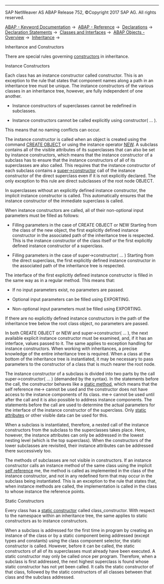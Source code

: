   

* * *

SAP NetWeaver AS ABAP Release 752, ©Copyright 2017 SAP AG. All rights reserved.

[ABAP - Keyword Documentation](javascript:call_link\('abenabap.htm'\)) →  [ABAP - Reference](javascript:call_link\('abenabap_reference.htm'\)) →  [Declarations](javascript:call_link\('abendeclarations.htm'\)) →  [Declaration Statements](javascript:call_link\('abenabap_declarations.htm'\)) →  [Classes and Interfaces](javascript:call_link\('abenclasses_and_interfaces.htm'\)) →  [ABAP Objects - Overview](javascript:call_link\('abenabap_objects_oview.htm'\)) →  [Inheritance](javascript:call_link\('abeninheritance.htm'\)) → 

Inheritance and Constructors

There are special rules governing [constructors](javascript:call_link\('abenconstructor.htm'\)) in inheritance.

Instance Constructors

Each class has an instance constructor called constructor. This is an exception to the rule that states that component names along a path in an inheritance tree must be unique. The instance constructors of the various classes in an inheritance tree, however, are fully independent of one another.

-   Instance constructors of superclasses cannot be redefined in subclasses.

-   Instance constructors cannot be called explicitly using constructor( ... ).

This means that no naming conflicts can occur.

The instance constructor is called when an object is created using the command [CREATE OBJECT](javascript:call_link\('abapcreate_object.htm'\)) or using the instance operator [NEW](javascript:call_link\('abenconstructor_expression_new.htm'\)). A subclass contains all of the visible attributes of its superclasses that can also be set by instance constructors, which means that the instance constructor of a subclass has to ensure that the instance constructors of all of its superclasses are also called. This requires that the instance constructor of each subclass contains a [super->constructor](javascript:call_link\('abapcall_method_meth_super.htm'\)) call of the instance constructor of the direct superclass even if it is not explicitly declared. The only exception to this rule are direct subclasses of the root node OBJECT.

In superclasses without an explicitly defined instance constructor, the implicit instance constructor is called. This automatically ensures that the instance constructor of the immediate superclass is called.

When instance constructors are called, all of their non-optional input parameters must be filled as follows:

-   Filling parameters in the case of CREATE OBJECT or NEW
    Starting from the class of the new object, the first explicitly defined instance constructor in the associated path of the inheritance tree is respected. This is the instance constructor of the class itself or the first explicitly defined instance constructor of a superclass.

-   Filling parameters in the case of super->constructor( ... )
    Starting from the direct superclass, the first explicitly defined instance constructor in the associated path of the inheritance tree is respected.

The interface of the first explicitly defined instance constructor is filled in the same way as in a regular method. This means that:

-   If no input parameters exist, no parameters are passed.

-   Optional input parameters can be filled using EXPORTING.

-   Non-optional input parameters must be filled using EXPORTING.

If there are no explicitly defined instance constructors in the path of the inheritance tree below the root class object, no parameters are passed.

In both CREATE OBJECT or NEW and super->constructor( ... ), the next available explicit instance constructor must be examined, and, if it has an interface, values passed to it. The same applies to exception handling for instance constructors. When working with inheritances, a precise knowledge of the entire inheritance tree is required. When a class at the bottom of the inheritance tree is instantiated, it may be necessary to pass parameters to the constructor of a class that is much nearer the root node.

The instance constructor of a subclass is divided into two parts by the call super->constructor( ... ) (demanded by the syntax). In the statements before the call, the constructor behaves like a [static method](javascript:call_link\('abenstatic_method_glosry.htm'\) "Glossary Entry"), which means that the self reference me-> cannot be used and the constructor does not have access to the instance components of its class. me-> cannot be used until after the call and it is also possible to address instance components. The statements before the call are used to determine the actual parameters for the interface of the instance constructor of the superclass. Only [static attributes](javascript:call_link\('abenstatic_attribute_glosry.htm'\) "Glossary Entry") or other visible data can be used for this.

When a subclass is instantiated, therefore, a nested call of the instance constructors from the subclass to the superclasses takes place. Here, however, the instance attributes can only be addressed in the lowest nesting level (which is the top superclass). When the constructors of the lower subclasses are revisited, their instance attributes can be addressed there successively too.

The methods of subclasses are not visible in constructors. If an instance constructor calls an instance method of the same class using the implicit [self reference](javascript:call_link\('abenself_reference_glosry.htm'\) "Glossary Entry") me, the method is called as implemented in the class of the instance constructor, and not in any redefined form that may occur in the subclass being instantiated. This is an exception to the rule that states that, when instance methods are called, the implementation is called in the class to whose instance the reference points.

Static Constructors

Every class has a [static constructor](javascript:call_link\('abenstatic_constructor_glosry.htm'\) "Glossary Entry") called class\_constructor. With respect to the namespace within an inheritance tree, the same applies to static constructors as to instance constructors.

When a subclass is addressed for the first time in program by creating an instance of the class or by a static component being addressed (except types and constants) using the class component selector, the static constructor is called. However, before it can be called, the static constructors of all of its superclasses must already have been executed. A static constructor may only be called once per program. Therefore, when a subclass is first addressed, the next highest superclass is found whose static constructor has not yet been called. It calls the static constructor of that class, followed by the static constructors of all classes between that class and the subclass addressed.